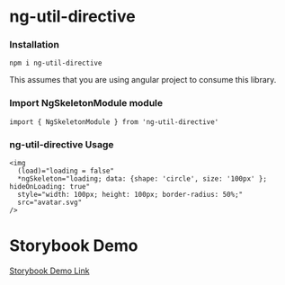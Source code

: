 # ng-util-directive

### Installation

`npm i ng-util-directive`

This assumes that you are using angular project to consume this library.

### Import NgSkeletonModule module

`import { NgSkeletonModule } from 'ng-util-directive'`

### ng-util-directive Usage

```
<img
  (load)="loading = false"
  *ngSkeleton="loading; data: {shape: 'circle', size: '100px' }; hideOnLoading: true"
  style="width: 100px; height: 100px; border-radius: 50%;"
  src="avatar.svg"
/>
```

# Storybook Demo

[Storybook Demo Link](https://ng-util-directive.vercel.app/ "Storybook Link")
